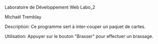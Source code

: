 Laboratoire de Développement Web Labo_2

Michaël Tremblay

Description: Ce programme sert à inter-couper un paquet de cartes.


Utilisation: Appuyer sur le bouton "Brasser" pour effectuer un brassage.
